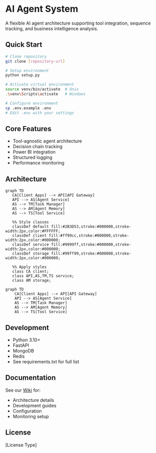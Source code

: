 # AI Agent System

A flexible AI agent architecture supporting tool integration, sequence tracking, and business intelligence analysis.

## Quick Start

```bash
# Clone repository
git clone [repository-url]

# Setup environment
python setup.py

# Activate virtual environment
source venv/bin/activate  # Unix
.\venv\Scripts\activate   # Windows

# Configure environment
cp .env.example .env
# Edit .env with your settings
```

## Core Features

- Tool-agnostic agent architecture
- Decision chain tracking
- Power BI integration
- Structured logging
- Performance monitoring

## Architecture

```mermaid
graph TD
   CA[Client Apps] --> API[API Gateway]
   API --> AS[Agent Service]
   AS --> TM[Task Manager]
   AS --> AM[Agent Memory]
   AS --> TS[Tool Service]

   %% Style classes 
   classDef default fill:#2B3D53,stroke:#000000,stroke-width:2px,color:#FFFFFF;
   classDef client fill:#ff99cc,stroke:#000000,stroke-width:2px,color:#000000;
   classDef service fill:#9999ff,stroke:#000000,stroke-width:2px,color:#000000;
   classDef storage fill:#99ff99,stroke:#000000,stroke-width:2px,color:#000000;
   
   %% Apply styles
   class CA client;
   class API,AS,TM,TS service;
   class AM storage;
```
```mermaid
graph TD
    CA[Client Apps] --> API[API Gateway]
    API --> AS[Agent Service]
    AS --> TM[Task Manager]
    AS --> AM[Agent Memory]
    AS --> TS[Tool Service]
```

## Development

- Python 3.10+
- FastAPI
- MongoDB
- Redis
- See requirements.txt for full list

## Documentation

See our [Wiki](wiki-link) for:
- Architecture details
- Development guides
- Configuration
- Monitoring setup

## License

[License Type]
